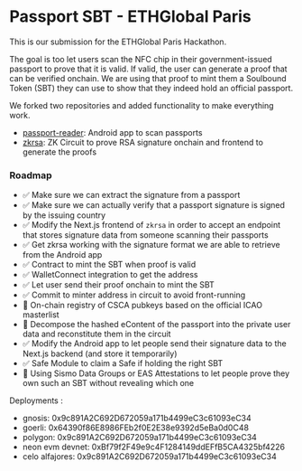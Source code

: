 # Passport SBT - ETHGlobal Paris

This is our submission for the ETHGlobal Paris Hackathon.

The goal is too let users scan the NFC chip in their government-issued passport to prove that
it is valid. If valid, the user can generate a proof that can be verified onchain. We are using
that proof to mint them a Soulbound Token (SBT) they can use to show that they indeed hold
an official passport.

We forked two repositories and added functionality to make everything work.

- [passport-reader](https://github.com/tananaev/passport-reader/tree/master): Android app to scan passports
- [zkrsa](https://github.com/dmpierre/zkrsa/tree/main): ZK Circuit to prove RSA signature onchain and frontend to generate the proofs

### Roadmap

- ✅ Make sure we can extract the signature from a passport
- ✅ Make sure we can actually verify that a passport signature is signed by the issuing country
- ✅ Modify the Next.js frontend of `zkrsa` in order to accept an endpoint that stores signature data from someone scanning their passports
- ✅ Get zkrsa working with the signature format we are able to retrieve from the Android app
- ✅ Contract to mint the SBT when proof is valid
- ✅ WalletConnect integration to get the address
- ✅ Let user send their proof onchain to mint the SBT
- ✅ Commit to minter address in circuit to avoid front-running
- 🚧 On-chain registry of CSCA pubkeys based on the official ICAO masterlist
- 🚧 Decompose the hashed eContent of the passport into the private user data and reconstitute them in the circuit
- ✅ Modify the Android app to let people send their signature data to the Next.js backend (and store it temporarily)
- ✅ Safe Module to claim a Safe if holding the right SBT
- 🚧 Using Sismo Data Groups or EAS Attestations to let people prove they own such an SBT without revealing which one

Deployments :

- gnosis: 0x9c891A2C692D672059a171b4499eC3c61093eC34
- goerli: 0x64390f86E8986FEb2f0E2E38e9392d5eBa0d0C48
- polygon: 0x9c891A2C692D672059a171b4499eC3c61093eC34
- neon evm devnet: 0xBf79f2F49e9c4F1284149ddEFfB5CA4325bf4226
- celo alfajores: 0x9c891A2C692D672059a171b4499eC3c61093eC34
